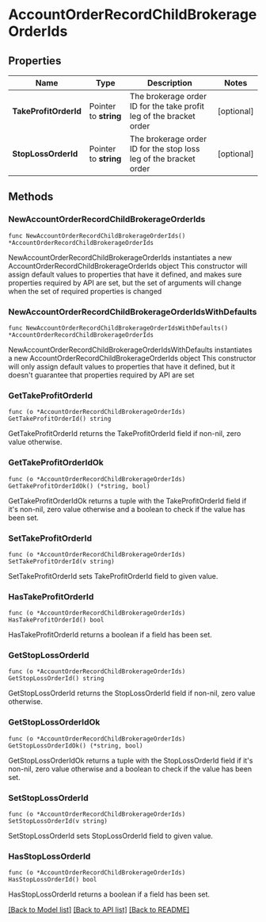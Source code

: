# AccountOrderRecordChildBrokerageOrderIds

## Properties

Name | Type | Description | Notes
------------ | ------------- | ------------- | -------------
**TakeProfitOrderId** | Pointer to **string** | The brokerage order ID for the take profit leg of the bracket order | [optional] 
**StopLossOrderId** | Pointer to **string** | The brokerage order ID for the stop loss leg of the bracket order | [optional] 

## Methods

### NewAccountOrderRecordChildBrokerageOrderIds

`func NewAccountOrderRecordChildBrokerageOrderIds() *AccountOrderRecordChildBrokerageOrderIds`

NewAccountOrderRecordChildBrokerageOrderIds instantiates a new AccountOrderRecordChildBrokerageOrderIds object
This constructor will assign default values to properties that have it defined,
and makes sure properties required by API are set, but the set of arguments
will change when the set of required properties is changed

### NewAccountOrderRecordChildBrokerageOrderIdsWithDefaults

`func NewAccountOrderRecordChildBrokerageOrderIdsWithDefaults() *AccountOrderRecordChildBrokerageOrderIds`

NewAccountOrderRecordChildBrokerageOrderIdsWithDefaults instantiates a new AccountOrderRecordChildBrokerageOrderIds object
This constructor will only assign default values to properties that have it defined,
but it doesn't guarantee that properties required by API are set

### GetTakeProfitOrderId

`func (o *AccountOrderRecordChildBrokerageOrderIds) GetTakeProfitOrderId() string`

GetTakeProfitOrderId returns the TakeProfitOrderId field if non-nil, zero value otherwise.

### GetTakeProfitOrderIdOk

`func (o *AccountOrderRecordChildBrokerageOrderIds) GetTakeProfitOrderIdOk() (*string, bool)`

GetTakeProfitOrderIdOk returns a tuple with the TakeProfitOrderId field if it's non-nil, zero value otherwise
and a boolean to check if the value has been set.

### SetTakeProfitOrderId

`func (o *AccountOrderRecordChildBrokerageOrderIds) SetTakeProfitOrderId(v string)`

SetTakeProfitOrderId sets TakeProfitOrderId field to given value.

### HasTakeProfitOrderId

`func (o *AccountOrderRecordChildBrokerageOrderIds) HasTakeProfitOrderId() bool`

HasTakeProfitOrderId returns a boolean if a field has been set.

### GetStopLossOrderId

`func (o *AccountOrderRecordChildBrokerageOrderIds) GetStopLossOrderId() string`

GetStopLossOrderId returns the StopLossOrderId field if non-nil, zero value otherwise.

### GetStopLossOrderIdOk

`func (o *AccountOrderRecordChildBrokerageOrderIds) GetStopLossOrderIdOk() (*string, bool)`

GetStopLossOrderIdOk returns a tuple with the StopLossOrderId field if it's non-nil, zero value otherwise
and a boolean to check if the value has been set.

### SetStopLossOrderId

`func (o *AccountOrderRecordChildBrokerageOrderIds) SetStopLossOrderId(v string)`

SetStopLossOrderId sets StopLossOrderId field to given value.

### HasStopLossOrderId

`func (o *AccountOrderRecordChildBrokerageOrderIds) HasStopLossOrderId() bool`

HasStopLossOrderId returns a boolean if a field has been set.


[[Back to Model list]](../README.md#documentation-for-models) [[Back to API list]](../README.md#documentation-for-api-endpoints) [[Back to README]](../README.md)


